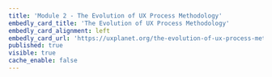 ```yaml
---
title: 'Module 2 - The Evolution of UX Process Methodology'
embedly_card_title: 'The Evolution of UX Process Methodology'
embedly_card_alignment: left
embedly_card_url: 'https://uxplanet.org/the-evolution-of-ux-process-methodology-47f52557178b'
published: true
visible: true
cache_enable: false
---
```

